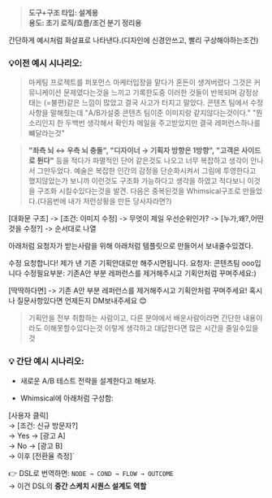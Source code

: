 > **도구+구조 타입: 설계용**  
> **용도: 초기 로직/흐름/조건 분기 정리용**

간단하게 예시처럼 화살표로 나타낸다.(디자인에 신경안쓰고, 빨리 구상해야하는조건)
### 💡이전 예시 시나리오:

> 마케팅 프로젝트를 퍼포먼스 마케터입장을 맡다가 혼돈이 생겨버렸다 그것은 커뮤니케이션 문제였다는것을 느끼고 기록한도중 이러한 것들이 반복되며 감정상태는 (=불편)같은 느낌이 많았고 결국 사고가 터지고 말았다. 콘텐츠 팀에서 수정사항을 말해줬는데 "A/B가설중 콘텐츠 팀이준 이미지랑 같지않다는것이다." "뭔 소리인지 한 두백번 생각해서 확인차 메일을 주고받았지만 결국 레퍼런스하나를 뺴달라는것"

>**"좌측 뇌 ↔ 우측 뇌 충돌", "디자이너 → 기획자 방향은 1방향", "고객은 사이드로 튄다"**
등을 적다가 파멸적인 단어 같은것도 나오고 너무 복잡하고 생각이 안나서 그만두었다. 예술은 복잡한 인간의 감정을 단순화시켜서 그림에 투영한다고 했지않았는가 보니까 이런것도 구조화 가능하다고 생각을 하였고 적다보니 이것을 구조화 시킬수있다는것을 발견. 다음은 중복된것을 Whimsical구조로 만들었다.(다음번에 내가 저런상황을 만든 당사자라면?)

[대화문 구조]
-> [조건: 이미지 수정]
-> 무엇이 제일 우선순위인가? -> [누가,왜?,어떤것을 수정?]
-> 순서대로 나열

아래처럼 요청자가 받는사람을 위해 아래처럼 템플릿으로 만들어서 보내줄수있겠다.

수정 요청합니다! 제가 낸 기존 기획안대로만 해주시면됩니다.
요청자: 콘텐츠팀 ooo입니다
수정필요부분: 기존A안 부분 레퍼런스를 제거해주시고 기획안처럼 꾸며주세요:)

[딱딱하다면] -> 기존 A안 부분 레퍼런스를 제거해주시고 기획안처럼 꾸며주세요! 혹시나 질문사항있다면 언제든지 DM보내주세요 😊

> 기획안을 전부 취합하는 사람이고, 다른 분야에서 배운사람이라면 간단한 내용이라도 이해못할수있다는것 이렇게 생각하고 대답한다면 많은 시간을 줄일수있을것


### 💡 간단 예시 시나리오:

- 새로운 A/B 테스트 전략을 설계한다고 해보자.
    
- Whimsical에 아래처럼 구성함:
    

[사용자 클릭]  
→ [조건: 신규 방문자?]  
→ Yes → [광고 A]  
→ No → [광고 B]  
→ 이후 [전환율 측정]`

👉 DSL로 번역하면: `NODE → COND → FLOW → OUTCOME`  
→ 이건 DSL의 **중간 스케치 시퀀스 설계도 역할**